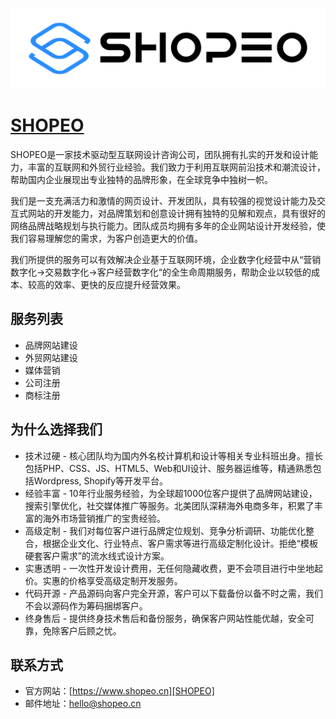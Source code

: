 [![SHOPEO](/assets/logo.svg)][SHOPEO]

# [SHOPEO][SHOPEO]

SHOPEO是一家技术驱动型互联网设计咨询公司，团队拥有扎实的开发和设计能力，丰富的互联网和外贸行业经验。我们致力于利用互联网前沿技术和潮流设计，帮助国内企业展现出专业独特的品牌形象，在全球竞争中独树一帜。

我们是一支充满活力和激情的网页设计、开发团队，具有较强的视觉设计能力及交互式网站的开发能力，对品牌策划和创意设计拥有独特的见解和观点，具有很好的网络品牌战略规划与执行能力。团队成员均拥有多年的企业网站设计开发经验，使我们容易理解您的需求，为客户创造更大的价值。

我们所提供的服务可以有效解决企业基于互联网环境，企业数字化经营中从“营销数字化→交易数字化→客户经营数字化“的全生命周期服务，帮助企业以较低的成本、较高的效率、更快的反应提升经营效果。

## 服务列表

- 品牌网站建设
- 外贸网站建设
- 媒体营销
- 公司注册
- 商标注册


## 为什么选择我们

- 技术过硬 - 核心团队均为国内外名校计算机和设计等相关专业科班出身。擅长包括PHP、CSS、JS、HTML5、Web和UI设计、服务器运维等，精通熟悉包括Wordpress, Shopify等开发平台。
- 经验丰富 - 10年行业服务经验，为全球超1000位客户提供了品牌网站建设，搜索引擎优化，社交媒体推广等服务。北美团队深耕海外电商多年，积累了丰富的海外市场营销推广的宝贵经验。
- 高级定制 - 我们对每位客户进行品牌定位规划、竞争分析调研、功能优化整合，根据企业文化、行业特点、客户需求等进行高级定制化设计。拒绝“模板硬套客户需求”的流水线式设计方案。
- 实惠透明 - 一次性开发设计费用，无任何隐藏收费，更不会项目进行中坐地起价。实惠的价格享受高级定制开发服务。
- 代码开源 - 产品源码向客户完全开源，客户可以下载备份以备不时之需，我们不会以源码作为筹码捆绑客户。
- 终身售后 - 提供终身技术售后和备份服务，确保客户网站性能优越，安全可靠，免除客户后顾之忧。

## 联系方式

- 官方网站：[https://www.shopeo.cn][SHOPEO]
- 邮件地址：<hello@shopeo.cn>


[SHOPEO]: https://www.shopeo.cn "SHOPEO - 外贸网站建设开发运营商，独立站开发运营操盘手"